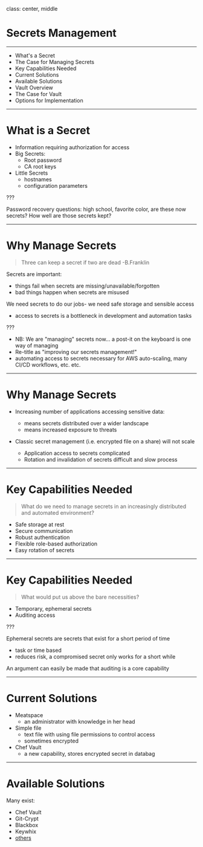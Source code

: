 class: center, middle

# Secrets Management

---

 - What's a Secret
 - The Case for Managing Secrets
 - Key Capabilities Needed
 - Current Solutions
 - Available Solutions
 - Vault Overview
 - The Case for Vault
 - Options for Implementation

---

# What is a Secret

 - Information requiring authorization for access
 - Big Secrets:
   - Root password
   - CA root keys
 - Little Secrets
   - hostnames
   - configuration parameters

???

Password recovery questions: high school, favorite color, are these now secrets? How well are those secrets kept?

---

# Why Manage Secrets

> Three can keep a secret if two are dead -B.Franklin

Secrets are important:
  - things fail when secrets are missing/unavailable/forgotten
  - bad things happen when secrets are misused

We need secrets to do our jobs- we need safe storage and sensible access
  - access to secrets is a bottleneck in development and automation tasks

???

 - NB: We are "managing" secrets now... a post-it on the keyboard is one way of
   managing
 - Re-title as "improving our secrets management!"
 - automating access to secrets necessary for AWS auto-scaling, many CI/CD
   workflows, etc. etc.

---

# Why Manage Secrets

 - Increasing number of applications accessing sensitive data:
   - means secrets distributed over a wider landscape
   - means increased exposure to threats

 - Classic secret management (i.e. encrypted file on a share) will not scale
   - Application access to secrets complicated
   - Rotation and invalidation of secrets difficult and slow process

> 

---

# Key Capabilities Needed

> What do we need to manage secrets in an increasingly distributed and
> automated environment?

 - Safe storage at rest
 - Secure communication
 - Robust authentication
 - Flexible role-based authorization
 - Easy rotation of secrets

---

# Key Capabilities Needed

> What would put us above the bare necessities?

 - Temporary, ephemeral secrets
 - Auditing access

 ???

Ephemeral secrets are secrets that exist for a short period of time
 - task or time based
 - reduces risk, a compromised secret only works for a short while

An argument can easily be made that auditing is a core capability

---

# Current Solutions

 - Meatspace
   - an administrator with knowledge in her head
 - Simple file
   - text file with using file permissions to control access
   - sometimes encrypted
 - Chef Vault
   - a new capability, stores encrypted secret in databag

---

# Available Solutions

Many exist:
  - Chef Vault 
  - Git-Crypt
  - Blackbox
  - Keywhix
  - [others](https://gist.github.com/maxvt/bb49a6c7243163b8120625fc8ae3f3cd)

